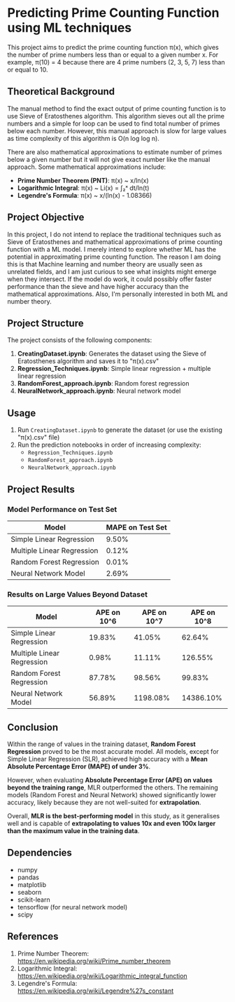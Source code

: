 # Predicting Prime Counting Function using ML techniques
This project aims to predict the prime counting function π(x), which gives the number of prime numbers less than or equal to a given number x. For example, π(10) = 4 because there are 4 prime numbers (2, 3, 5, 7) less than or equal to 10.

## Theoretical Background

The manual method to find the exact output of prime counting function is to use Sieve of Eratosthenes algorithm. This algorithm sieves out all the prime numbers and a simple for loop can be used to find total number of primes below each number. However, this manual approach is slow for large values as time complexity of this algorithm is O(n log log n).

There are also mathematical approximations to estimate number of primes below a given number but it will not give exact number like the manual approach. Some mathematical approximations include:

- **Prime Number Theorem (PNT)**: π(x) ~ x/ln(x)
- **Logarithmic Integral**: π(x) ~ Li(x) = ∫₂ˣ dt/ln(t)
- **Legendre's Formula**: π(x) ~ x/(ln(x) - 1.08366)

## Project Objective

In this project, I do not intend to replace the traditional techniques such as Sieve of Eratosthenes and mathematical approximations of prime counting function with a ML model. I merely intend to explore whether ML has the potential in approximating prime counting function. The reason I am doing this is that Machine learning and number theory are usually seen as unrelated fields, and I am just curious to see what insights might emerge when they intersect. If the model do work, it could possibly offer faster performance than the sieve and have higher accuracy than the mathematical approximations. Also, I'm personally interested in both ML and number theory.

## Project Structure

The project consists of the following components:

1. **CreatingDataset.ipynb**: Generates the dataset using the Sieve of Eratosthenes algorithm and saves it to "π(x).csv"
2. **Regression_Techniques.ipynb**: Simple linear regression + multiple linear regression
3. **RandomForest_approach.ipynb**: Random forest regression
4. **NeuralNetwork_approach.ipynb**: Neural network model

## Usage

1. Run `CreatingDataset.ipynb` to generate the dataset (or use the existing "π(x).csv" file)
2. Run the prediction notebooks in order of increasing complexity:
   - `Regression_Techniques.ipynb`
   - `RandomForest_approach.ipynb`
   - `NeuralNetwork_approach.ipynb`

## Project Results

### Model Performance on Test Set

| Model | MAPE on Test Set |
|-------|------------------|
| Simple Linear Regression | 9.50% |
| Multiple Linear Regression | 0.12% |
| Random Forest Regression | 0.01% |
| Neural Network Model | 2.69% |

### Results on Large Values Beyond Dataset

| Model | APE on 10^6 | APE on 10^7 | APE on 10^8 |
|-------|-------------|-------------|-------------|
| Simple Linear Regression | 19.83% | 41.05% | 62.64% |
| Multiple Linear Regression | 0.98% | 11.11% | 126.55% |
| Random Forest Regression | 87.78% | 98.56% | 99.83% |
| Neural Network Model | 56.89% | 1198.08% | 14386.10% |

## Conclusion

Within the range of values in the training dataset, **Random Forest Regression** proved to be the most accurate model. All models, except for Simple Linear Regression (SLR), achieved high accuracy with a **Mean Absolute Percentage Error (MAPE) of under 3%**.

However, when evaluating **Absolute Percentage Error (APE) on values beyond the training range**, MLR outperformed the others. The remaining models (Random Forest and Neural Network) showed significantly lower accuracy, likely because they are not well-suited for **extrapolation**.

Overall, **MLR is the best-performing model** in this study, as it generalises well and is capable of **extrapolating to values 10x and even 100x larger than the maximum value in the training data**.

## Dependencies

- numpy
- pandas
- matplotlib
- seaborn
- scikit-learn
- tensorflow (for neural network model)
- scipy

## References

1. Prime Number Theorem: https://en.wikipedia.org/wiki/Prime_number_theorem
2. Logarithmic Integral: https://en.wikipedia.org/wiki/Logarithmic_integral_function
3. Legendre's Formula: https://en.wikipedia.org/wiki/Legendre%27s_constant

